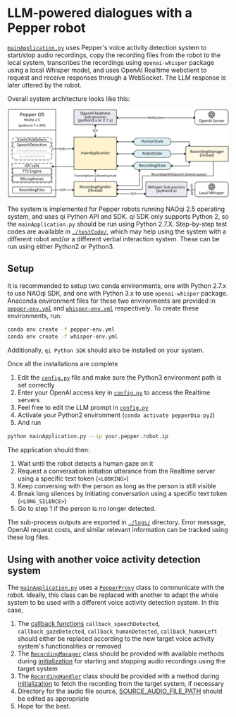 # LLM-powered dialogues with a Pepper robot
[`mainApplication.py`](./mainApplication.py)  uses Pepper's voice activity detection system to start/stop audio recordings, copy the recording files from the robot to the local system, transcribes the recordings using `openai-whisper` package using a local Whisper model, and uses OpenAI Realtime webclient to request and receive responses through a WebSocket. The LLM response is later uttered by the robot.

Overall system architecture looks like this:

![-System Architecture-](./architecture.png)

The system is implemented for Pepper robots running NAOqi 2.5 operating system, and uses qi Python API and SDK.
qi SDK only supports Python 2, so the `mainApplication.py` should be run using Python 2.7.X.
Step-by-step test codes are available in [`./testCode/`](/testCode/), which may help using the system with a different robot and/or a different verbal interaction system.
These can be run using either Python2 or Python3. 

## Setup
It is recommended to setup two conda environments, one with Python 2.7.x to use NAOqi SDK, and one with Python 3.x to use `openai-whisper` package.
Anaconda environment files for these two environments are provided in [`pepper-env.yml`](/pepper-env.yml) and [`whisper-env.yml`](/whisper-env.yml) respectively.
To create these environments, run:
```bash
conda env create -f pepper-env.yml
conda env create -f whisper-env.yml
```
Additionally, `qi Python SDK` should also be installed on your system.

Once all the installations are complete
1. Edit the [`config.py`](/config.py#L23) file and make sure the Python3 environment path is set correctly
2. Enter your OpenAI access key in [`config.py`](/config.py#L27) to access the Realtime servers
3. Feel free to edit the LLM prompt in [`config.py`](/config.py#L29)
4. Activate your Python2 environment (`conda activate pepperDia-py2`)
5. And run
```bash
python mainApplication.py --ip your.pepper.robot.ip
``` 

The application should then:
1. Wait until the robot detects a human gaze on it
2. Request a conversation initiation utterance from the Realtime server using a specific text token (`<LOOKING>`)
3. Keep conversing with the person as long as the person is still visible
4. Break long silences by initiating conversation using a specific text token (`<LONG_SILENCE>`)
5. Go to step 1 if the person is no longer detected.

The sub-process outputs are exported in [`./logs/`](/logs/) directory.
Error message, OpenAI request costs, and similar relevant information can be tracked using these log files.

## Using with another voice activity detection system
The [`mainApplication.py`](./mainApplication.py) uses a [`PepperProxy`](./lib/pepperProxy.py) class to communicate with the robot.
Ideally, this class can be replaced with another to adapt the whole system to be used with a different voice activity detection system.
In this case,
1. The [callback functions](./mainApplication.py#L20) `callback_speechDetected`, `callback_gazeDetected`, `callback_humanDetected`, `callback_humanLeft` should either be replaced according to the new target voice activity system's functionalities or removed
2. The [`RecordingManager`](./lib/recordingManagers.py#L6) class should be provided with available methods during [initialization](./mainApplication.py#L159) for starting and stopping audio recordings using the target system
3. The [`RecordingHandler`](./lib/recordingManagers.py#L91) class should be provided with a method during [initialization](./mainApplication.py#L166) to fetch the recording from the target system, if necessary
4. Directory for the audio file source, [SOURCE_AUDIO_FILE_PATH](./config.py#L13) should be edited as appropriate
5. Hope for the best.

